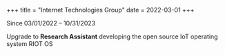 +++
title = "Internet Technologies Group"
date = 2022-03-01
+++

Since 03/01/2022 – 10/31/2023

Upgrade to **Research Assistant** developing the open source IoT operating system RIOT OS
